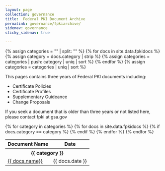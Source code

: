 ```yaml
---
layout: page
collection: governance
title:  Federal PKI Document Archive
permalink: governance/fpkiarchive/
sidenav: governance
sticky_sidenav: true

---
```


{% assign categories = "" | split: "" %}
{% for docs in site.data.fpkidocs %}
  {% assign category = docs.category | strip %}
  {% assign categories = categories | push: category | uniq | sort %}
{% endfor %}
{% assign categories = categories | uniq | sort %}

This pages contains three years of Federal PKI documents including:
- Certificate Policies
- Certificate Profiles
- Supplementary Guideance
- Change Proposals

If you seek a document that is older than three years or not listed here, please contact fpki at gsa.gov

<table class="usa-table--borderless docs-table">
  <thead class="usa-sr">
    <tr>
      <th id="docs-table-heading-name" scope="col">Document Name</th>
      <th id="docs-table-heading-date" scope="col">Date</th>
    </tr>
  </thead>
  <tbody>
    {% for category in categories %}
      <tr class="docs-table-category-heading" data-category="{{ category }}">
        <th colspan="2" class="docs-table-heading" id="docs-table-heading-{{ category | slugify }}"><b>{{ category }}</b></th>
      </tr>
      {% for docs in site.data.fpkidocs %}
        {% if docs.category == category %}
          <tr class="docs-table-row" data-category="{{ docs.category }}">
            <td headers="docs-table-heading-{{ category | slugify }} docs-table-heading-name"><a href="{{ docs.url | prepend: site.baseurl }}" target="_blank">{{ docs.name}}</a></td>
            <td headers="docs-table-heading-{{ category | slugify }} docs-table-heading-date">{{ docs.date }}</td>
          </tr>
        {% endif %}
      {% endfor %} <!--docs-->
    {% endfor %}<!--category-->
  </tbody>
</table>
